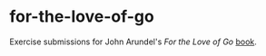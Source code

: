 # for-the-love-of-go

Exercise submissions for John Arundel's _For the Love of Go_ [book](https://bitfieldconsulting.com/books/love).
